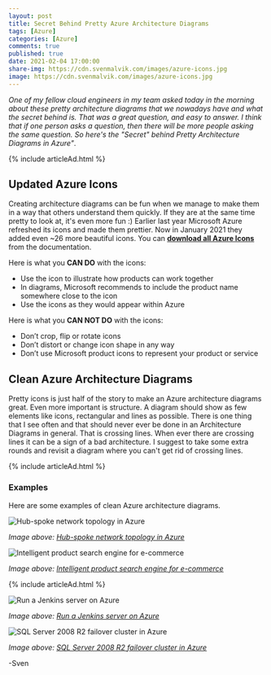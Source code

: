 ```yaml
---
layout: post
title: Secret Behind Pretty Azure Architecture Diagrams
tags: [Azure]
categories: [Azure]
comments: true
published: true
date: 2021-02-04 17:00:00
share-img: https://cdn.svenmalvik.com/images/azure-icons.jpg
image: https://cdn.svenmalvik.com/images/azure-icons.jpg
---
```


*One of my fellow cloud engineers in my team asked today in the morning about these pretty architecture diagrams that we nowadays have and what the secret behind is. That was a great question, and easy to answer. I think that if one person asks a question, then there will be more people asking the same question. So here's the "Secret" behind Pretty Architecture Diagrams in Azure"*.

{% include articleAd.html %}

## Updated Azure Icons

Creating architecture diagrams can be fun when we manage to make them in a way that others understand them quickly. If they are at the same time pretty to look at, it's even more fun :) Earlier last year Microsoft Azure refreshed its icons and made them prettier. Now in January 2021 they added even ~26 more beautiful icons. You can **[download all Azure Icons](https://docs.microsoft.com/en-us/azure/architecture/icons/?WT.mc_id=AZ-MVP-5004080)** from the documentation.

Here is what you **CAN DO** with the icons:
- Use the icon to illustrate how products can work together
- In diagrams, Microsoft recommends to include the product name somewhere close to the icon
- Use the icons as they would appear within Azure

Here is what you **CAN NOT DO** with the icons:
- Don’t crop, flip or rotate icons
- Don’t distort or change icon shape in any way
- Don’t use Microsoft product icons to represent your product or service

## Clean Azure Architecture Diagrams

Pretty icons is just half of the story to make an Azure architecture diagrams great. Even more important is structure. A diagram should show as few elements like icons, rectangular and lines as possible. There is one thing that I see often and that should never ever be done in an Architecture Diagrams in general. That is crossing lines. When ever there are crossing lines it can be a sign of a bad architecture. I suggest to take some extra rounds and revisit a diagram where you can't get rid of crossing lines.

{% include articleAd.html %}

### Examples

Here are some examples of clean Azure architecture diagrams. 

![Hub-spoke network topology in Azure](https://docs.microsoft.com/en-us/azure/architecture/reference-architectures/hybrid-networking/images/hub-spoke.png?WT.mc_id=AZ-MVP-5004080)

*Image above: [Hub-spoke network topology in Azure](https://docs.microsoft.com/en-us/azure/architecture/reference-architectures/hybrid-networking/hub-spoke?tabs=cli?WT.mc_id=AZ-MVP-5004080)*

![Intelligent product search engine for e-commerce](https://docs.microsoft.com/en-us/azure/architecture/example-scenario/apps/media/architecture-ecommerce-search.png?WT.mc_id=AZ-MVP-5004080)

*Image above: [Intelligent product search engine for e-commerce](https://docs.microsoft.com/en-us/azure/architecture/example-scenario/apps/ecommerce-search?WT.mc_id=AZ-MVP-5004080)*

{% include articleAd.html %}

![Run a Jenkins server on Azure](https://docs.microsoft.com/en-us/azure/architecture/example-scenario/apps/media/architecture-jenkins.png?WT.mc_id=AZ-MVP-5004080)

*Image above: [Run a Jenkins server on Azure](https://docs.microsoft.com/en-us/azure/architecture/example-scenario/apps/jenkins?WT.mc_id=AZ-MVP-5004080)*

![SQL Server 2008 R2 failover cluster in Azure](https://docs.microsoft.com/en-us/azure/architecture/example-scenario/sql-failover/windows-server-2008-r2-failover-cluster-with-azure-shared-disk.png?WT.mc_id=AZ-MVP-5004080)

*Image above: [SQL Server 2008 R2 failover cluster in Azure](https://docs.microsoft.com/en-us/azure/architecture/example-scenario/sql-failover/sql-failover-2008r2?WT.mc_id=AZ-MVP-5004080)*

-Sven